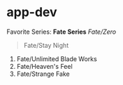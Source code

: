 # app-dev
Favorite Series: 
**Fate Series**
*Fate/Zero*
> Fate/Stay Night
1. Fate/Unlimited Blade Works
2. Fate/Heaven's Feel
3. Fate/Strange Fake
